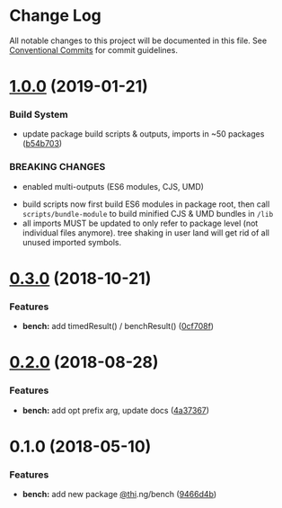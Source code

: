# Change Log

All notable changes to this project will be documented in this file.
See [Conventional Commits](https://conventionalcommits.org) for commit guidelines.



# [1.0.0](https://github.com/thi-ng/umbrella/compare/@thi.ng/bench@0.3.1...@thi.ng/bench@1.0.0) (2019-01-21)


### Build System

* update package build scripts & outputs, imports in ~50 packages ([b54b703](https://github.com/thi-ng/umbrella/commit/b54b703))


### BREAKING CHANGES

* enabled multi-outputs (ES6 modules, CJS, UMD)

- build scripts now first build ES6 modules in package root, then call
  `scripts/bundle-module` to build minified CJS & UMD bundles in `/lib`
- all imports MUST be updated to only refer to package level
  (not individual files anymore). tree shaking in user land will get rid of
  all unused imported symbols.


# [0.3.0](https://github.com/thi-ng/umbrella/compare/@thi.ng/bench@0.2.4...@thi.ng/bench@0.3.0) (2018-10-21)


### Features

* **bench:** add timedResult() / benchResult() ([0cf708f](https://github.com/thi-ng/umbrella/commit/0cf708f))


<a name="0.2.0"></a>
# [0.2.0](https://github.com/thi-ng/umbrella/compare/@thi.ng/bench@0.1.5...@thi.ng/bench@0.2.0) (2018-08-28)


### Features

* **bench:** add opt prefix arg, update docs ([4a37367](https://github.com/thi-ng/umbrella/commit/4a37367))


<a name="0.1.0"></a>
# 0.1.0 (2018-05-10)


### Features

* **bench:** add new package [@thi](https://github.com/thi).ng/bench ([9466d4b](https://github.com/thi-ng/umbrella/commit/9466d4b))
